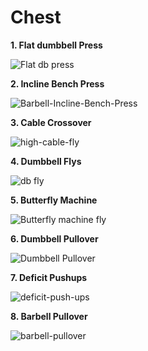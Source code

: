 # Chest

**1. Flat dumbbell Press**


![Flat db press](https://github.com/waytomasculinity/waytomasculinity.github.io/assets/139848332/2339ec71-4a53-4012-aaa0-f5f2540b294c)






**2. Incline Bench Press**


![Barbell-Incline-Bench-Press](https://github.com/waytomasculinity/waytomasculinity.github.io/assets/139848332/ae8c6024-e5a3-4725-96fa-88e5554d4431)





**3. Cable Crossover**


![high-cable-fly](https://github.com/waytomasculinity/waytomasculinity.github.io/assets/139848332/031e20e2-e492-4cbb-b082-738bfe305e9c)






**4. Dumbbell Flys**


![db fly](https://github.com/waytomasculinity/waytomasculinity.github.io/assets/139848332/38970dd6-ef05-43a6-9fb4-c532338fe282)




**5. Butterfly Machine**


![Butterfly machine fly](https://github.com/waytomasculinity/waytomasculinity.github.io/assets/139848332/4e61aa69-1eec-4f89-aac2-92b0eb847c98)



**6. Dumbbell Pullover**


![Dumbbell Pullover](https://github.com/waytomasculinity/waytomasculinity.github.io/assets/139848332/1ce3d7d0-4b79-44b4-bbe5-6e069880fd7d)



**7. Deficit Pushups**


![deficit-push-ups](https://github.com/waytomasculinity/waytomasculinity.github.io/assets/139848332/6df15c0d-7468-4b50-a661-9bdcbc3c76a2)




**8. Barbell Pullover**



![barbell-pullover](https://github.com/waytomasculinity/waytomasculinity.github.io/assets/139848332/87a7be17-4475-478b-84c3-2d48b4ad10b5)



